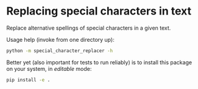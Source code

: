 # Replacing special characters in text

Replace alternative spellings of special characters in a given text.

Usage help (invoke from one directory up):

```bash
python -m special_character_replacer -h
```

Better yet (also important for tests to run reliably) is to install this package on
your system, in *editable* mode:

```bash
pip install -e .
```

